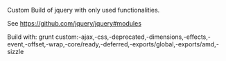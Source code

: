 Custom Build of jquery with only used functionalities.

See https://github.com/jquery/jquery#modules

Build with:
grunt custom:-ajax,-css,-deprecated,-dimensions,-effects,-event,-offset,-wrap,-core/ready,-deferred,-exports/global,-exports/amd,-sizzle